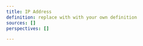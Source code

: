 ```yaml
---
title: IP Address
definition: replace with with your own definition
sources: []
perspectives: []

---
```

